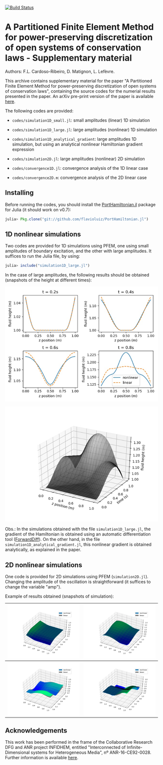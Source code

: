 [![Build Status](https://travis-ci.org/flavioluiz/PFEM-article-supplementary-material.svg?branch=master)](https://travis-ci.org/flavioluiz/PFEM-article-supplementary-material)

# A Partitioned Finite Element Method for power-preserving discretization of open systems of conservation laws - Supplementary material
Authors: F.L. Cardoso-Ribeiro, D. Matignon, L. Lefèvre.

This archive contains supplementary material for the paper "A Partitioned Finite Element Method for power-preserving discretization of open systems of conservation laws", containing the source codes for the numerial results presented in the paper. An arXiv pre-print version of the paper is available [here](https://arxiv.org/abs/1906.05965).

The following codes are provided:

* `codes/simulation1D_small.jl`: small amplitudes (linear) 1D simulation

* `codes/simulation1D_large.jl`: large amplitudes (nonlinear) 1D simulation

* `codes/simulation1D_analytical_gradient`: large amplitudes 1D simulation, but using an analytical nonlinear Hamiltonian gradient expression

* `codes/simulation2D.jl`: large amplitudes (nonlinear) 2D simulation

* `codes/convergence1D.jl`: convergence analysis of the 1D linear case

* `codes/convergence2D.m`: convergence analysis of the 2D linear case

## Installing
Before running the codes, you should install the [PortHamiltonian.jl](https://github.com/flavioluiz/PortHamiltonian.jl) package for Julia (it should work on v0.7):

```julia
julia> Pkg.clone("git://github.com/flavioluiz/PortHamiltonian.jl")
```

## 1D nonlinear simulations
Two codes are provided for 1D simulations using PFEM, one using small amplitudes of boundary excitation, and the other with large amplitudes. It suffices to run the Julia file, by using:
```julia
julia> include("simulation1D_large.jl")
```
In the case of large amplitudes, the following results should be obtained (snapshots of the height at different times):

![Nonlinear simulations snapshots](./codes/simulations_snapshot_large.jpg)

![Nonlinear simulations time](./codes/fluid1DsimulationLarge.jpg)


Obs.: In the simulations obtained with the file `simulation1D_large.jl`, the gradient of the Hamiltonian is obtained using an automatic differentiation tool ([ForwardDiff](https://www.juliadiff.org/ForwardDiff.jl/)). On the other hand, in the file `simulation1D_analytical_gradient.jl`, this nonlinear gradient is obtained analytically, as explained in the paper.

## 2D nonlinear simulations
One code is provided for 2D simulations using PFEM (`simulation2D.jl`). Changing the amplitude of the oscillation is straightforward (it suffices to change the variable "amp").

Example of results obtained (snapshots of simulation):

![](./codes/simulation2DNL_4.jpg)  |  ![](./codes/simulation2DNL_8.jpg)
:-------------------------:|:-------------------------:
![](./codes/simulation2DNL_12.jpg)  | ![](./codes/simulation2DNL_16.jpg)


## Acknowledgements
This  work  has  been  performed  in  the  frame  of  the  Collaborative  Research  DFG  and  ANR  project  INFIDHEM,  entitled "Interconnected of Infinite-Dimensional systems for Heterogeneous Media",  nº ANR-16-CE92-0028.  Further  information  is  available  [here](http://websites.isae-supaero.fr/infidhem/the-project).
